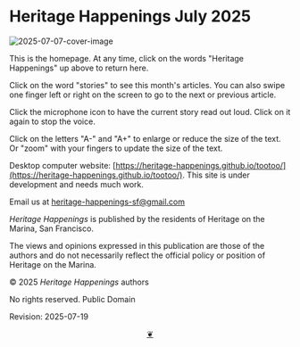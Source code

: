 # Heritage Happenings July 2025

![2025-07-07-cover-image]( https://heritage-happenings.github.io/Blog/2025/07/2025-07-07-cover-image.png )

This is the homepage. At any time, click on the words "Heritage Happenings" up above to return here.

Click on the word "stories" to see this month's articles. You can also swipe one finger left or right on the screen to go to the next or previous article.

Click the microphone icon to have the current story read out loud. Click on it again to stop the voice.

Click on the letters "A-" and "A+" to enlarge or reduce the size of the text. Or "zoom" with your fingers to update the size of the text.

Desktop computer website: [https://heritage-happenings.github.io/tootoo/](https://heritage-happenings.github.io/tootoo/). This site is under development and needs much work. 

Email us at [heritage-happenings-sf@gmail.com](mailto:heritage-happenings-sf@gmail.com)

_Heritage Happenings_ is published by the residents of Heritage on the Marina, San Francisco.

The views and opinions expressed in this publication are those of the authors and do not necessarily reflect the official policy or position of Heritage on the Marina.

&copy; 2025 _Heritage Happenings_ authors

No rights reserved. Public Domain

Revision: 2025-07-19

<center title="Hello! Click me to go up to the top"><a class="aDingbat" href="javascript:window.scrollTo(0,0);"> ❦ </a></center>
